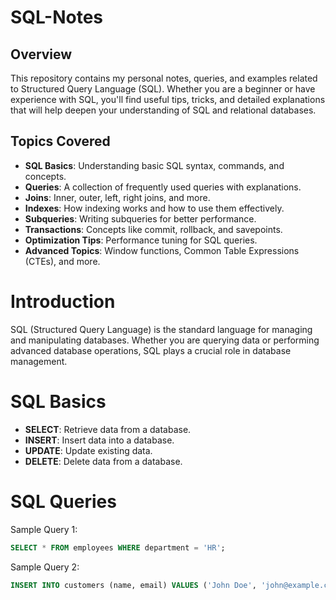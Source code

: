 # SQL-Notes

## Overview

This repository contains my personal notes, queries, and examples related to Structured Query Language (SQL). Whether you are a beginner or have experience with SQL, you'll find useful tips, tricks, and detailed explanations that will help deepen your understanding of SQL and relational databases.

## Topics Covered 

+ **SQL Basics**: Understanding basic SQL syntax, commands, and concepts.
+ **Queries**: A collection of frequently used queries with explanations.
+ **Joins**: Inner, outer, left, right joins, and more.
+ **Indexes**: How indexing works and how to use them effectively.
+ **Subqueries**: Writing subqueries for better performance.
+ **Transactions**: Concepts like commit, rollback, and savepoints.
+ **Optimization Tips**: Performance tuning for SQL queries.
+ **Advanced Topics**: Window functions, Common Table Expressions (CTEs), and more.


# Introduction

SQL (Structured Query Language) is the standard language for managing and manipulating databases. Whether you are querying data or performing advanced database operations, SQL plays a crucial role in database management.

# SQL Basics

+ **SELECT**: Retrieve data from a database.
+ **INSERT**: Insert data into a database.
+ **UPDATE**: Update existing data.
+ **DELETE**: Delete data from a database.

# SQL Queries

Sample Query 1:

```sql
SELECT * FROM employees WHERE department = 'HR';
```
Sample Query 2:

```sql
INSERT INTO customers (name, email) VALUES ('John Doe', 'john@example.com');
```

